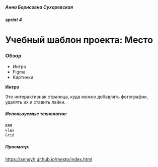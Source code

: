 
##### Анна Борисовна Сухаревская  
##### sprint 4  
# Учебный шаблон проекта: Место

### Обзор
* Интро
* Figma
* Картинки

**Интро**

Это интерактивная страница, куда можно добавлять фотографии, удалять их и ставить лайки.

##### Используемые технологии:
```sh
БЭМ
Flex
Grid

```

##### Просмотр:
https://annsyh.github.io/mesto/index.html
